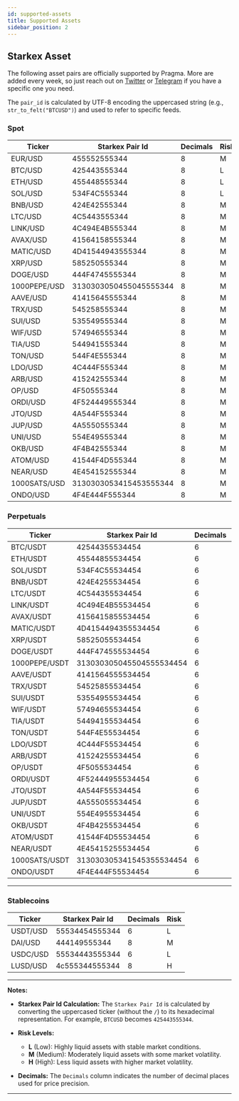 ```yaml
---
id: supported-assets
title: Supported Assets
sidebar_position: 2
---
```


## Starkex Asset

The following asset pairs are officially supported by Pragma. More are added every week, so just reach out on [Twitter](https://twitter.com/PragmaOracle) or [Telegram](https://t.me/+Xri-uUMpWXI3ZmRk) if you have a specific one you need.

The `pair_id` is calculated by UTF-8 encoding the uppercased string (e.g., `str_to_felt("BTCUSD")`) and used to refer to specific feeds.

### Spot

| Ticker        | Starkex Pair Id          | Decimals | Risk |
| ------------- | ------------------------ | -------- | ---- |
| EUR/USD       | 455552555344             | 8        | M    |
| BTC/USD       | 425443555344             | 8        | L    |
| ETH/USD       | 455448555344             | 8        | L    |
| SOL/USD       | 534F4C555344             | 8        | L    |
| BNB/USD       | 424E42555344             | 8        | M    |
| LTC/USD       | 4C5443555344             | 8        | M    |
| LINK/USD      | 4C494E4B555344           | 8        | M    |
| AVAX/USD      | 41564158555344           | 8        | M    |
| MATIC/USD     | 4D41544943555344         | 8        | M    |
| XRP/USD       | 585250555344             | 8        | M    |
| DOGE/USD      | 444F4745555344           | 8        | M    |
| 1000PEPE/USD  | 3130303050455045555344   | 8        | M    |
| AAVE/USD      | 41415645555344           | 8        | M    |
| TRX/USD       | 545258555344             | 8        | M    |
| SUI/USD       | 535549555344             | 8        | M    |
| WIF/USD       | 574946555344             | 8        | M    |
| TIA/USD       | 544941555344             | 8        | M    |
| TON/USD       | 544F4E555344             | 8        | M    |
| LDO/USD       | 4C444F555344             | 8        | M    |
| ARB/USD       | 415242555344             | 8        | M    |
| OP/USD        | 4F50555344               | 8        | M    |
| ORDI/USD      | 4F524449555344           | 8        | M    |
| JTO/USD       | 4A544F555344             | 8        | M    |
| JUP/USD       | 4A5550555344             | 8        | M    |
| UNI/USD       | 554E49555344             | 8        | M    |
| OKB/USD       | 4F4B42555344             | 8        | M    |
| ATOM/USD      | 41544F4D555344           | 8        | M    |
| NEAR/USD      | 4E454152555344           | 8        | M    |
| 1000SATS/USD  | 3130303053415453555344   | 8        | M    |
| ONDO/USD      | 4F4E444F555344           | 8        | M    |

### Perpetuals

| Ticker        | Starkex Pair Id          | Decimals | Risk |
| ------------- | ------------------------ | -------- | ---- |
| BTC/USDT      | 42544355534454           | 6        | L    |
| ETH/USDT      | 45544855534454           | 6        | L    |
| SOL/USDT      | 534F4C55534454           | 6        | L    |
| BNB/USDT      | 424E4255534454           | 6        | M    |
| LTC/USDT      | 4C544355534454           | 6        | M    |
| LINK/USDT     | 4C494E4B55534454         | 6        | M    |
| AVAX/USDT     | 4156415855534454         | 6        | M    |
| MATIC/USDT    | 4D4154494355534454       | 6        | M    |
| XRP/USDT      | 58525055534454           | 6        | M    |
| DOGE/USDT     | 444F474555534454         | 6        | M    |
| 1000PEPE/USDT | 313030305045504555534454 | 6        | M    |
| AAVE/USDT     | 4141564555534454         | 6        | M    |
| TRX/USDT      | 54525855534454           | 6        | M    |
| SUI/USDT      | 53554955534454           | 6        | M    |
| WIF/USDT      | 57494655534454           | 6        | M    |
| TIA/USDT      | 54494155534454           | 6        | M    |
| TON/USDT      | 544F4E55534454           | 6        | M    |
| LDO/USDT      | 4C444F55534454           | 6        | M    |
| ARB/USDT      | 41524255534454           | 6        | M    |
| OP/USDT       | 4F5055534454             | 6        | M    |
| ORDI/USDT     | 4F52444955534454         | 6        | M    |
| JTO/USDT      | 4A544F55534454           | 6        | M    |
| JUP/USDT      | 4A555055534454           | 6        | M    |
| UNI/USDT      | 554E4955534454           | 6        | M    |
| OKB/USDT      | 4F4B4255534454           | 6        | M    |
| ATOM/USDT     | 41544F4D55534454         | 6        | M    |
| NEAR/USDT     | 4E45415255534454         | 6        | M    |
| 1000SATS/USDT | 313030305341545355534454 | 6        | M    |
| ONDO/USDT     | 4F4E444F55534454         | 6        | M    |

---

### Stablecoins

| Ticker   | Starkex Pair Id | Decimals | Risk |
| -------- | --------------- | -------- | ---- |
| USDT/USD | 55534454555344  | 6        | L    |
| DAI/USD  | 444149555344    | 8        | M    |
| USDC/USD | 55534443555344  | 6        | L    |
| LUSD/USD | 4c555344555344  | 8        | H    |

---

**Notes:**

- **Starkex Pair Id Calculation:** The `Starkex Pair Id` is calculated by converting the uppercased ticker (without the `/`) to its hexadecimal representation. For example, `BTCUSD` becomes `425443555344`.

- **Risk Levels:**
  - **L** (Low): Highly liquid assets with stable market conditions.
  - **M** (Medium): Moderately liquid assets with some market volatility.
  - **H** (High): Less liquid assets with higher market volatility.

- **Decimals:** The `Decimals` column indicates the number of decimal places used for price precision.

---
